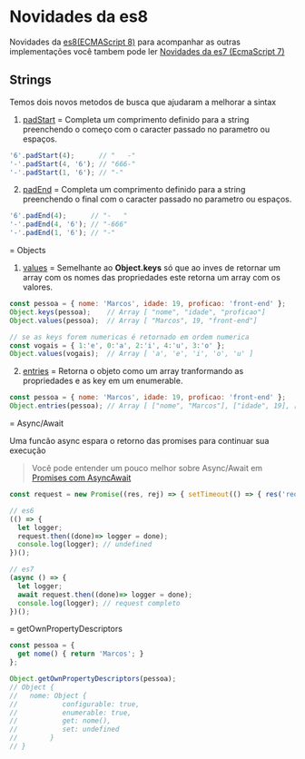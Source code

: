 # Novidades da es8

Novidades da [es8(ECMAScript 8)](http://www.ecma-international.org/ecma-262/) para acompanhar as outras implementações você tambem pode ler [Novidades da es7 (EcmaScript 7)](/novidades-da-es7)

## Strings

Temos dois novos metodos de busca que ajudaram a melhorar a sintax

1. [padStart](http://www.ecma-international.org/ecma-262/#sec-string.prototype.padstart) = Completa um comprimento definido para a string preenchendo o começo com o caracter passado no parametro ou espaços.

```javascript
'6'.padStart(4);      // "   -"
'-'.padStart(4, '6'); // "666-"
'-'.padStart(1, '6'); // "-"
```

2. [padEnd](http://www.ecma-international.org/ecma-262/#sec-string.prototype.padend) = Completa um comprimento definido para a string preenchendo o final com o caracter passado no parametro ou espaços.

```javascript
'6'.padEnd(4);      // "-   "
'-'.padEnd(4, '6'); // "-666"
'-'.padEnd(1, '6'); // "-"
```

= Objects

1. [values](http://www.ecma-international.org/ecma-262/#sec-object.values) = Semelhante ao **Object.keys** só que ao inves de retornar um array com os nomes das propriedades este retorna um array com os valores.

```javascript
const pessoa = { nome: 'Marcos', idade: 19, proficao: 'front-end' };
Object.keys(pessoa);    // Array [ "nome", "idade", "proficao"]
Object.values(pessoa);  // Array [ "Marcos", 19, "front-end"]

// se as keys forem numericas é retornado em ordem numerica
const vogais = { 1:'e', 0:'a', 2:'i', 4:'u', 3:'o' };
Object.values(vogais);  // Array [ 'a', 'e', 'i', 'o', 'u' ]
```

2. [entries](http://www.ecma-international.org/ecma-262/#sec-object.entries) = Retorna o objeto como um array tranformando as propriedades e as key em um enumerable.

```javascript
const pessoa = { nome: 'Marcos', idade: 19, proficao: 'front-end' };
Object.entries(pessoa); // Array [ ["nome", "Marcos"], ["idade", 19], ["profisao", "front-end"] ]
```

= Async/Await

Uma funcão async espara o retorno das promises para continuar sua execução

> Você pode entender um pouco melhor sobre Async/Await em [Promises com AsyncAwait](https://github.com/codermarcos/frontend-weekly/tree/master/javascript/promises-com-async-await)


```javascript
const request = new Promise((res, rej) => { setTimeout(() => { res('request completo') },1000) });

// es6
(() => {
  let logger;
  request.then((done)=> logger = done);
  console.log(logger); // undefined
})();

// es7
(async () => {
  let logger;
  await request.then((done)=> logger = done);
  console.log(logger); // request completo
})();
```

= getOwnPropertyDescriptors

```javascript
const pessoa = { 
  get nome() { return 'Marcos'; }
};

Object.getOwnPropertyDescriptors(pessoa);
// Object {
//   nome: Object {
//           configurable: true,
//           enumerable: true,
//           get: nome(), 
//           set: undefined
//     	  }       
// }
```